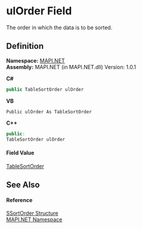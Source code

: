 # ulOrder Field


The order in which the data is to be sorted.



## Definition
**Namespace:** <a href="N_MAPI_NET.md">MAPI.NET</a>  
**Assembly:** MAPI.NET (in MAPI.NET.dll) Version: 1.0.1

**C#**
``` C#
public TableSortOrder ulOrder
```
**VB**
``` VB
Public ulOrder As TableSortOrder
```
**C++**
``` C++
public:
TableSortOrder ulOrder
```



#### Field Value
<a href="T_MAPI_NET_TableSortOrder.md">TableSortOrder</a>

## See Also


#### Reference
<a href="T_MAPI_NET_SSortOrder.md">SSortOrder Structure</a>  
<a href="N_MAPI_NET.md">MAPI.NET Namespace</a>  
